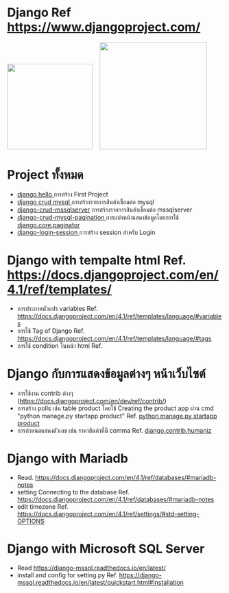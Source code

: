 
# Django Ref https://www.djangoproject.com/
<img src="https://upload.wikimedia.org/wikipedia/commons/7/75/Django_logo.svg" width="200" >  &nbsp;&nbsp; <img src="https://mariadb.com/wp-content/uploads/2019/11/mariadb-horizontal-blue.svg" width="250"/>
# Project ทั้งหมด 
* <a href="https://github.com/kiadbodinchansuk/Django/tree/main/djangohello"> django hello </a> การสร้าง First Project
* <a href="https://github.com/kiadbodinchansuk/Django/tree/main/djangocrudmysql"> django crud mysql </a> การสร้างรายการสินค้าเชื่อมต่อ mysql 
* <a href="https://github.com/kiadbodinchansuk/Django/tree/main/djangocrudmysql"> django-crud-mssqlserver</a> การสร้างรายการสินค้าเชื่อมต่อ  mssqlserver
* <a href="https://github.com/kiadbodinchansuk/Django/tree/main/django-crud-mysql-pagination"> django-crud-mysql-pagination </a>  การแบ่งหน้าแสดงข้อมูลโดยการใช้ <a href="https://docs.djangoproject.com/en/4.0/_modules/django/core/paginator/"> django.core.paginator </a>  
* <a href="https://github.com/kiadbodinchansuk/Django/tree/main/django-login-session"> django-login-session </a> การสร้าง session สำหรับ Login



# Django with tempalte html Ref. https://docs.djangoproject.com/en/4.1/ref/templates/
* การประกาศตัวแปร variables Ref. https://docs.djangoproject.com/en/4.1/ref/templates/language/#variables
* การใช้ Tag of Django Ref. https://docs.djangoproject.com/en/4.1/ref/templates/language/#tags
* การใช้ condition ในหน้า html Ref. 

# Django กับการแสดงข้อมูลต่างๆ หน้าเว็บไซต์
* การใช้งาน contrib ต่างๆ (https://docs.djangoproject.com/en/dev/ref/contrib/)
* การสร้าง polls เช่น table product โดยใช้ Creating the product app ผ่าน cmd "python manage.py startapp product" 
 Ref. <a href="https://docs.djangoproject.com/en/dev/intro/tutorial01/"> python manage.py startapp product </a> 
* การกำหนดแสดงตัวเลข เช่น ราคาสินค้าที่มี comma Ref. <a href="https://docs.djangoproject.com/en/dev/ref/contrib/humanize/#ref-contrib-humanize"> django.contrib.humaniz </a> 

# Django with Mariadb
* Read. https://docs.djangoproject.com/en/4.1/ref/databases/#mariadb-notes
* setting Connecting to the database Ref. https://docs.djangoproject.com/en/4.1/ref/databases/#mariadb-notes
* edit timezone Ref. https://docs.djangoproject.com/en/4.1/ref/settings/#std-setting-OPTIONS

# Django with Microsoft SQL Server
* Read https://django-mssql.readthedocs.io/en/latest/
* install and config for setting.py Ref. https://django-mssql.readthedocs.io/en/latest/quickstart.html#installation
